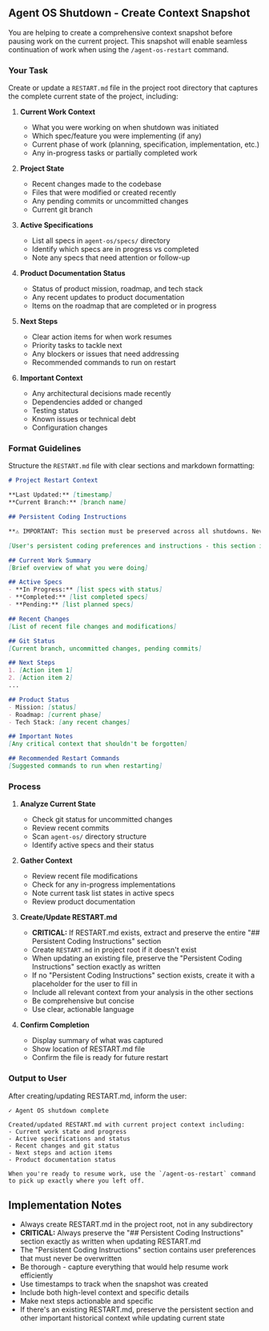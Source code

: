 ## Agent OS Shutdown - Create Context Snapshot

You are helping to create a comprehensive context snapshot before pausing work on the current project. This snapshot will enable seamless continuation of work when using the `/agent-os-restart` command.

### Your Task

Create or update a `RESTART.md` file in the project root directory that captures the complete current state of the project, including:

1. **Current Work Context**
   - What you were working on when shutdown was initiated
   - Which spec/feature you were implementing (if any)
   - Current phase of work (planning, specification, implementation, etc.)
   - Any in-progress tasks or partially completed work

2. **Project State**
   - Recent changes made to the codebase
   - Files that were modified or created recently
   - Any pending commits or uncommitted changes
   - Current git branch

3. **Active Specifications**
   - List all specs in `agent-os/specs/` directory
   - Identify which specs are in progress vs completed
   - Note any specs that need attention or follow-up

4. **Product Documentation Status**
   - Status of product mission, roadmap, and tech stack
   - Any recent updates to product documentation
   - Items on the roadmap that are completed or in progress

5. **Next Steps**
   - Clear action items for when work resumes
   - Priority tasks to tackle next
   - Any blockers or issues that need addressing
   - Recommended commands to run on restart

6. **Important Context**
   - Any architectural decisions made recently
   - Dependencies added or changed
   - Testing status
   - Known issues or technical debt
   - Configuration changes

### Format Guidelines

Structure the `RESTART.md` file with clear sections and markdown formatting:

```markdown
# Project Restart Context

**Last Updated:** [timestamp]
**Current Branch:** [branch name]

## Persistent Coding Instructions

**⚠️ IMPORTANT: This section must be preserved across all shutdowns. Never overwrite or remove this section.**

[User's persistent coding preferences and instructions - this section is preserved from previous RESTART.md if it exists]

## Current Work Summary
[Brief overview of what you were doing]

## Active Specs
- **In Progress:** [list specs with status]
- **Completed:** [list completed specs]
- **Pending:** [list planned specs]

## Recent Changes
[List of recent file changes and modifications]

## Git Status
[Current branch, uncommitted changes, pending commits]

## Next Steps
1. [Action item 1]
2. [Action item 2]
...

## Product Status
- Mission: [status]
- Roadmap: [current phase]
- Tech Stack: [any recent changes]

## Important Notes
[Any critical context that shouldn't be forgotten]

## Recommended Restart Commands
[Suggested commands to run when restarting]
```

### Process

1. **Analyze Current State**
   - Check git status for uncommitted changes
   - Review recent commits
   - Scan `agent-os/` directory structure
   - Identify active specs and their status

2. **Gather Context**
   - Review recent file modifications
   - Check for any in-progress implementations
   - Note current task list states in active specs
   - Review product documentation

3. **Create/Update RESTART.md**
   - **CRITICAL:** If RESTART.md exists, extract and preserve the entire "## Persistent Coding Instructions" section
   - Create `RESTART.md` in project root if it doesn't exist
   - When updating an existing file, preserve the "Persistent Coding Instructions" section exactly as written
   - If no "Persistent Coding Instructions" section exists, create it with a placeholder for the user to fill in
   - Include all relevant context from your analysis in the other sections
   - Be comprehensive but concise
   - Use clear, actionable language

4. **Confirm Completion**
   - Display summary of what was captured
   - Show location of RESTART.md file
   - Confirm the file is ready for future restart

### Output to User

After creating/updating RESTART.md, inform the user:

```
✓ Agent OS shutdown complete

Created/updated RESTART.md with current project context including:
- Current work state and progress
- Active specifications and status
- Recent changes and git status
- Next steps and action items
- Product documentation status

When you're ready to resume work, use the `/agent-os-restart` command to pick up exactly where you left off.
```

## Implementation Notes

- Always create RESTART.md in the project root, not in any subdirectory
- **CRITICAL:** Always preserve the "## Persistent Coding Instructions" section exactly as written when updating RESTART.md
- The "Persistent Coding Instructions" section contains user preferences that must never be overwritten
- Be thorough - capture everything that would help resume work efficiently
- Use timestamps to track when the snapshot was created
- Include both high-level context and specific details
- Make next steps actionable and specific
- If there's an existing RESTART.md, preserve the persistent section and other important historical context while updating current state
